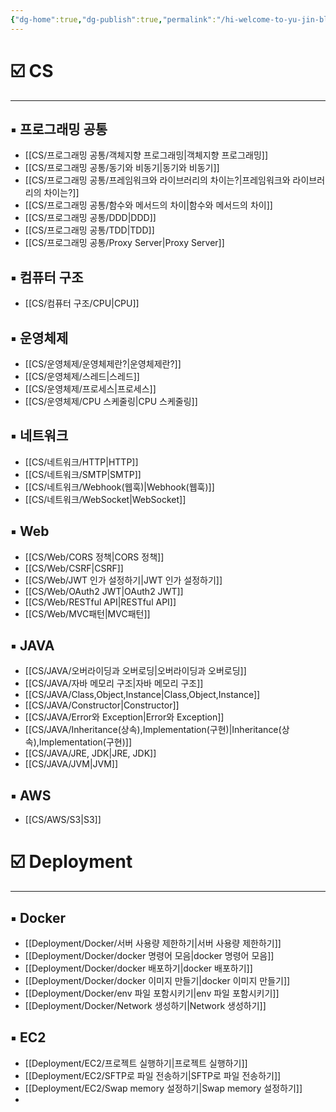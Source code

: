 ```yaml
---
{"dg-home":true,"dg-publish":true,"permalink":"/hi-welcome-to-yu-jin-blog/","tags":["gardenEntry"],"dgPassFrontmatter":true,"noteIcon":"","created":"2024-10-15T01:20:33.071+09:00","updated":"2024-11-05T19:45:01.837+09:00"}
---
```


  
# ☑️ CS
---
## ▪️ 프로그래밍 공통
- [[CS/프로그래밍 공통/객체지향  프로그래밍\|객체지향  프로그래밍]]
- [[CS/프로그래밍 공통/동기와 비동기\|동기와 비동기]]
- [[CS/프로그래밍 공통/프레임워크와 라이브러리의 차이는?\|프레임워크와 라이브러리의 차이는?]]
- [[CS/프로그래밍 공통/함수와 메서드의 차이\|함수와 메서드의 차이]]
- [[CS/프로그래밍 공통/DDD\|DDD]]
- [[CS/프로그래밍 공통/TDD\|TDD]]
- [[CS/프로그래밍 공통/Proxy Server\|Proxy Server]]

##  ▪️ 컴퓨터 구조
- [[CS/컴퓨터 구조/CPU\|CPU]]


## ▪️ 운영체제
- [[CS/운영체제/운영체제란?\|운영체제란?]]
- [[CS/운영체제/스레드\|스레드]]
- [[CS/운영체제/프로세스\|프로세스]]
- [[CS/운영체제/CPU 스케줄링\|CPU 스케줄링]]


## ▪️ 네트워크
- [[CS/네트워크/HTTP\|HTTP]]
- [[CS/네트워크/SMTP\|SMTP]]
- [[CS/네트워크/Webhook(웹훅)\|Webhook(웹훅)]]
- [[CS/네트워크/WebSocket\|WebSocket]]


## ▪️ Web
- [[CS/Web/CORS 정책\|CORS 정책]]
- [[CS/Web/CSRF\|CSRF]]
- [[CS/Web/JWT 인가 설정하기\|JWT 인가 설정하기]]
- [[CS/Web/OAuth2 JWT\|OAuth2 JWT]]
- [[CS/Web/RESTful API\|RESTful API]]
- [[CS/Web/MVC패턴\|MVC패턴]]


## ▪️ JAVA
- [[CS/JAVA/오버라이딩과 오버로딩\|오버라이딩과 오버로딩]]
- [[CS/JAVA/자바 메모리 구조\|자바 메모리 구조]]
- [[CS/JAVA/Class,Object,Instance\|Class,Object,Instance]]
- [[CS/JAVA/Constructor\|Constructor]]
- [[CS/JAVA/Error와 Exception\|Error와 Exception]]
- [[CS/JAVA/Inheritance(상속),Implementation(구현)\|Inheritance(상속),Implementation(구현)]]
- [[CS/JAVA/JRE, JDK\|JRE, JDK]]
- [[CS/JAVA/JVM\|JVM]]


## ▪️ AWS
- [[CS/AWS/S3\|S3]]


# ☑️ Deployment
---

## ▪️ Docker
- [[Deployment/Docker/서버 사용량 제한하기\|서버 사용량 제한하기]]
- [[Deployment/Docker/docker 명령어 모음\|docker 명령어 모음]]
- [[Deployment/Docker/docker 배포하기\|docker 배포하기]]
- [[Deployment/Docker/docker 이미지 만들기\|docker 이미지 만들기]]
- [[Deployment/Docker/env 파일 포함시키기\|env 파일 포함시키기]]
- [[Deployment/Docker/Network 생성하기\|Network 생성하기]]

## ▪️ EC2
- [[Deployment/EC2/프로젝트 실행하기\|프로젝트 실행하기]]
- [[Deployment/EC2/SFTP로 파일 전송하기\|SFTP로 파일 전송하기]]
- [[Deployment/EC2/Swap memory 설정하기\|Swap memory 설정하기]]
- 